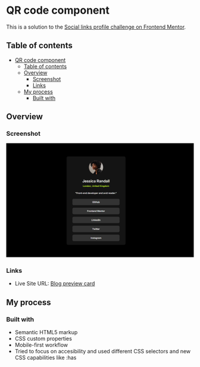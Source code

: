 # QR code component

This is a solution to the [Social links profile challenge on Frontend Mentor](https://www.frontendmentor.io/challenges/blog-preview-card-ckPaj01IcS).

## Table of contents

- [QR code component](#qr-code-component)
  - [Table of contents](#table-of-contents)
  - [Overview](#overview)
    - [Screenshot](#screenshot)
    - [Links](#links)
  - [My process](#my-process)
    - [Built with](#built-with)

## Overview

### Screenshot
![](preview.png)

### Links

- Live Site URL: [Blog preview card](https://jorgepexp.github.io/social-links-profile/)

## My process

### Built with

- Semantic HTML5 markup
- CSS custom properties
- Mobile-first workflow
- Tried to focus on accesibility and used different CSS selectors and new CSS capabilities like :has
